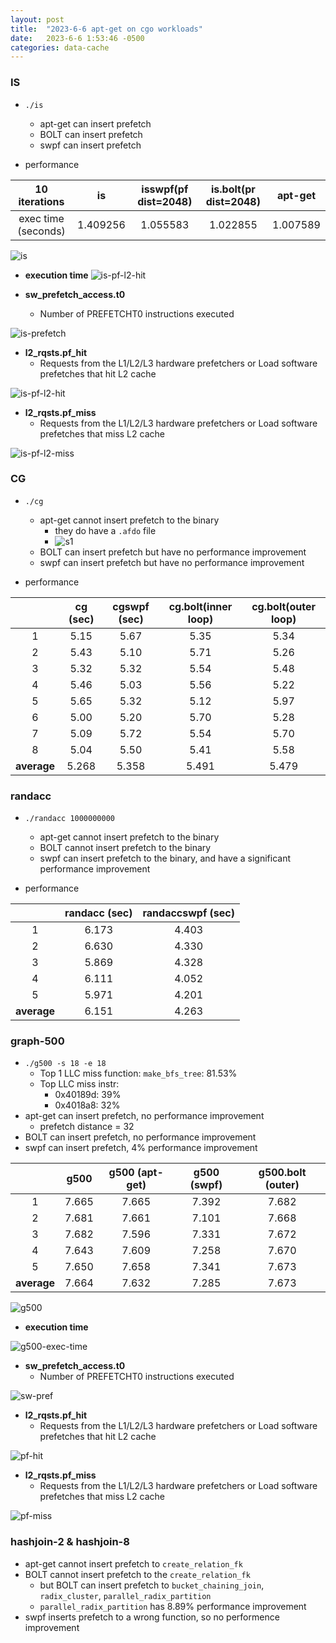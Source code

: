 ```yaml
---
layout: post
title:  "2023-6-6 apt-get on cgo workloads"
date:   2023-6-6 1:53:46 -0500
categories: data-cache
---
```

### IS
- `./is`
	+ apt-get can insert prefetch
	+ BOLT can insert prefetch
	+ swpf can insert prefetch

- performance

| 10 iterations | is | isswpf(pf dist=2048) | is.bolt(pr dist=2048) | apt-get | 
|:---:|:---:|:---:|:---:|:---:|
|  exec time (seconds)  | 1.409256 | 1.055583 | 1.022855 | 1.007589 |

![is](/assets/2023-06-06/is_aptget.png)

- <strong>execution time</strong>
![is-pf-l2-hit](/assets/2023-06-06/is-exec-time.png)

- <strong>sw_prefetch_access.t0</strong>
	+ Number of PREFETCHT0 instructions executed

![is-prefetch](/assets/2023-06-06/is-prefetch_access.t0.png)

- <strong>l2_rqsts.pf_hit</strong>
	+ Requests from the L1/L2/L3 hardware prefetchers or Load software prefetches that hit L2 cache

![is-pf-l2-hit](/assets/2023-06-06/is-l2_rqsts.pf_hit.png)

- <strong>l2_rqsts.pf_miss</strong>
	+ Requests from the L1/L2/L3 hardware prefetchers or Load software prefetches that miss L2 cache

![is-pf-l2-miss](/assets/2023-06-06/is-l2_rqsts.pf_miss.png)

### CG
- `./cg`
	+ apt-get cannot insert prefetch to the binary
		* they do have a `.afdo` file 
		* ![s1](/assets/2023-06-06/s1.png)
	+ BOLT can insert prefetch but have no performance improvement
	+ swpf can insert prefetch but have no performance improvement

- performance

| | cg (sec) | cgswpf (sec) | cg.bolt(inner loop)| cg.bolt(outer loop)|
|:---:|:---:|:---:|:---:| :---:| 
|  1   | 5.15 | 5.67 | 5.35 | 5.34 |
|  2   | 5.43 | 5.10 | 5.71 | 5.26 |
|  3   | 5.32 | 5.32 | 5.54 | 5.48 |
|  4   | 5.46 | 5.03 | 5.56 | 5.22 |
|  5   | 5.65 | 5.32 | 5.12 | 5.97 |
|  6   | 5.00 | 5.20 | 5.70 | 5.28 |
|  7   | 5.09 | 5.72 | 5.54 | 5.70 |
|  8   | 5.04 | 5.50 | 5.41 | 5.58 |
|  <strong>average</strong> | 5.268 | 5.358 | 5.491 | 5.479 |


### randacc
- `./randacc 1000000000`
	+ apt-get cannot insert prefetch to the binary
	+ BOLT cannot insert prefetch to the binary
	+ swpf can insert prefetch to the binary, and have a significant performance improvement

- performance 

| | randacc (sec) | randaccswpf (sec) | 
|:---:|:---:|:---:|
|  1   | 6.173 | 4.403 | 
|  2   | 6.630 | 4.330 |
|  3   | 5.869 | 4.328 |
|  4   | 6.111 | 4.052 |
|  5   | 5.971 | 4.201 |
| <strong>average</strong>| 6.151 | 4.263 |

### graph-500
- `./g500 -s 18 -e 18`
	+ Top 1 LLC miss function: `make_bfs_tree`: 81.53%
	+ Top LLC miss instr: 
		* 0x40189d: 39%
		* 0x4018a8: 32%
- apt-get can insert prefetch, no performance improvement
	+ prefetch distance = 32
- BOLT can insert prefetch, no performance improvement
- swpf can insert prefetch, 4% performance improvement

| | g500 | g500 (apt-get) | g500 (swpf) | g500.bolt (outer) |
|:---:|:---:|:---:|:---:|:---:|
|  1   | 7.665 | 7.665 | 7.392 | 7.682 |
|  2   | 7.681 | 7.661 | 7.101 | 7.668 |
|  3   | 7.682 | 7.596 | 7.331 | 7.672 |
|  4   | 7.643 | 7.609 | 7.258 | 7.670 |
|  5   | 7.650 | 7.658 | 7.341 | 7.673 |
| <strong>average</strong> | 7.664 | 7.632 | 7.285 | 7.673 | 

![g500](/assets/2023-06-06/g500-apt-get.png) 

- <strong>execution time </strong>

![g500-exec-time](/assets/2023-06-06/g500-exec-time.png)

- <strong>sw_prefetch_access.t0</strong>
	+ Number of PREFETCHT0 instructions executed

![sw-pref](/assets/2023-06-06/g500_prefetch_access.t0.png) 

- <strong>l2_rqsts.pf_hit</strong>
	+ Requests from the L1/L2/L3 hardware prefetchers or Load software prefetches that hit L2 cache

![pf-hit](/assets/2023-06-06/g500_l2_rqsts.pf_hit.png) 

- <strong>l2_rqsts.pf_miss</strong>
	+ Requests from the L1/L2/L3 hardware prefetchers or Load software prefetches that miss L2 cache

![pf-miss](/assets/2023-06-06/g500_l2_rqsts.pf_miss.png) 

### hashjoin-2 & hashjoin-8
- apt-get cannot insert prefetch to `create_relation_fk`
- BOLT cannot insert prefetch to the `create_relation_fk`
	+ but BOLT can insert prefetch to `bucket_chaining_join`, `radix_cluster`, `parallel_radix_partition`
	+ `parallel_radix_partition` has 8.89% performance improvement
- swpf inserts prefetch to a wrong function, so no performence improvement
	


